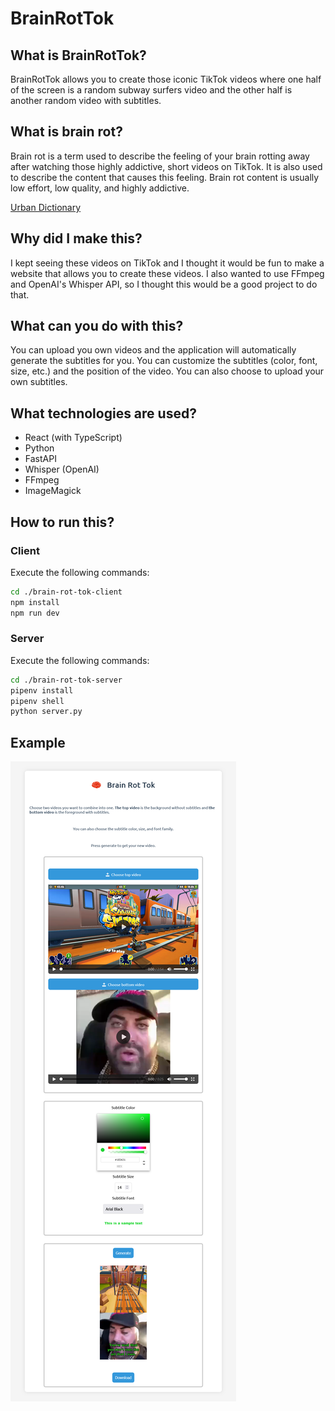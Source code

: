 # BrainRotTok

## What is BrainRotTok?

BrainRotTok allows you to create those iconic TikTok videos where one half of the screen is a random subway surfers video and the other half is another random video with subtitles.

## What is brain rot?

Brain rot is a term used to describe the feeling of your brain rotting away after watching those highly addictive, short videos on TikTok. It is also used to describe the content that causes this feeling. Brain rot content is usually low effort, low quality, and highly addictive.

[Urban Dictionary](https://www.urbandictionary.com/define.php?term=Brainrot%20Content)

## Why did I make this?

I kept seeing these videos on TikTok and I thought it would be fun to make a website that allows you to create these videos. I also wanted to use FFmpeg and OpenAI's Whisper API, so I thought this would be a good project to do that.

## What can you do with this?

You can upload you own videos and the application will automatically generate the subtitles for you. You can customize the subtitles (color, font, size, etc.) and the position of the video. You can also choose to upload your own subtitles.

## What technologies are used?

- React (with TypeScript)
- Python
- FastAPI
- Whisper (OpenAI)
- FFmpeg
- ImageMagick

## How to run this?

### Client

Execute the following commands:

```bash
cd ./brain-rot-tok-client
npm install
npm run dev
```

### Server

Execute the following commands:

```bash
cd ./brain-rot-tok-server
pipenv install
pipenv shell
python server.py
```

## Example

![Example](./readme-images/example.png)
